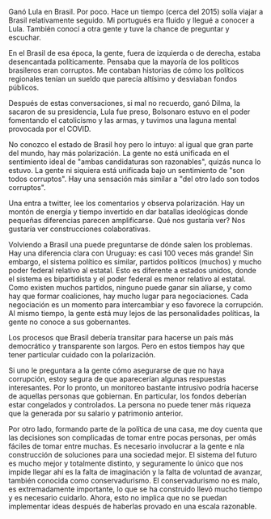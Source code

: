 Ganó Lula en Brasil. Por poco. Hace un tiempo (cerca del 2015) solía viajar a Brasil relativamente seguido. Mi portugués era fluido y llegué a conocer a Lula. También conocí a otra gente y tuve la chance de preguntar y escuchar. 

En el Brasil de esa época, la gente, fuera de izquierda o de derecha, estaba desencantada políticamente. Pensaba que la mayoría de los políticos brasileros eran corruptos. Me contaban historias de cómo los políticos regionales tenían un sueldo que parecía altísimo y desviaban fondos públicos.

Después de estas conversaciones, si mal no recuerdo, ganó Dilma, la sacaron de su presidencia, Lula fue preso, Bolsonaro estuvo en el poder fomentando el catolicismo y las armas, y tuvimos una laguna mental provocada por el COVID.

No conozco el estado de Brasil hoy pero lo intuyo: al igual que gran parte del mundo, hay más polarización. La gente no está unificada en el sentimiento ideal de "ambas candidaturas son razonables", quizás nunca lo estuvo. La gente ni siquiera está unificada bajo un sentimiento de "son todos corruptos". Hay una sensación más similar a "del otro lado son todos corruptos". 

Una entra a twitter, lee los comentarios y observa polarización. Hay un montón de energía y tiempo invertido en dar batallas ideológicas donde pequeñas diferencias parecen amplificarse. Qué nos gustaría ver? Nos gustaría ver construcciones colaborativas.

Volviendo a Brasil una puede preguntarse de dónde salen los problemas. Hay una diferencia clara con Uruguay: es casi 100 veces más grande! Sin embargo, el sistema político es similar, partidos políticos (muchos) y mucho poder federal relativo al estatal. Esto es diferente a estados unidos, donde el sistema es bipartidista y el poder federal es menor relativo al estatal. Como existen muchos partidos, ninguno puede ganar sin aliarse, y como hay que formar coaliciones, hay mucho lugar para negociaciones. Cada negociación es un momento para intercambiar y eso favorece la corrupción. Al mismo tiempo, la gente está muy lejos de las personalidades políticas, la gente no conoce a sus gobernantes.

Los procesos que Brasil debería transitar para hacerse un país más democrático y transparente son largos. Pero en estos tiempos hay que tener particular cuidado con la polarización.

Si uno le preguntara a la gente cómo asegurarse de que no haya corrupción, estoy segura de que aparecerían algunas respuestas interesantes. Por lo pronto, un monitoreo bastante intrusivo podría hacerse de aquellas personas que gobiernan. En particular, los fondos deberían estar congelados y controlados. La persona no puede tener más riqueza que la generada por su salario y patrimonio anterior.

Por otro lado, formando parte de la política de una casa, me doy cuenta que las decisiones son complicadas de tomar entre pocas personas, per omás fáciles de tomar entre muchas. Es necesario involucrar a la gente e nla construcción de soluciones para una sociedad mejor. El sistema del futuro es mucho mejor y totalmente distinto, y seguramente lo único que nos impide llegar ahí es la falta de imaginación y la falta de voluntad de avanzar, también conocida como conservadurismo. El conservadurismo no es malo, es extremadamente importante, lo que se ha construido llevó mucho tiempo y es necesario cuidarlo. Ahora, esto no implica que no se puedan implementar ideas después de haberlas provado en una escala razonable.

